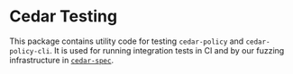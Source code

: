 # Cedar Testing

This package contains utility code for testing `cedar-policy` and `cedar-policy-cli`.
It is used for running integration tests in CI and by our fuzzing infrastructure in [`cedar-spec`](https://github.com/cedar-policy/cedar-spec).
